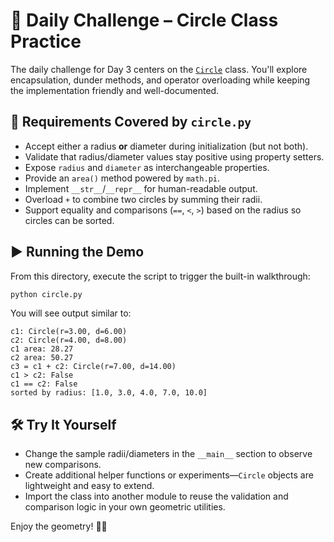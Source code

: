 # 🎯 Daily Challenge – Circle Class Practice

The daily challenge for Day 3 centers on the [`Circle`](circle.py) class. You'll explore encapsulation, dunder methods, and operator overloading while keeping the implementation friendly and well-documented.

## 🧱 Requirements Covered by `circle.py`
- Accept either a radius **or** diameter during initialization (but not both).
- Validate that radius/diameter values stay positive using property setters.
- Expose `radius` and `diameter` as interchangeable properties.
- Provide an `area()` method powered by `math.pi`.
- Implement `__str__`/`__repr__` for human-readable output.
- Overload `+` to combine two circles by summing their radii.
- Support equality and comparisons (`==`, `<`, `>`) based on the radius so circles can be sorted.

## ▶️ Running the Demo
From this directory, execute the script to trigger the built-in walkthrough:

```bash
python circle.py
```

You will see output similar to:

```text
c1: Circle(r=3.00, d=6.00)
c2: Circle(r=4.00, d=8.00)
c1 area: 28.27
c2 area: 50.27
c3 = c1 + c2: Circle(r=7.00, d=14.00)
c1 > c2: False
c1 == c2: False
sorted by radius: [1.0, 3.0, 4.0, 7.0, 10.0]
```

## 🛠️ Try It Yourself
- Change the sample radii/diameters in the `__main__` section to observe new comparisons.
- Create additional helper functions or experiments—`Circle` objects are lightweight and easy to extend.
- Import the class into another module to reuse the validation and comparison logic in your own geometric utilities.

Enjoy the geometry! 🔵✨
